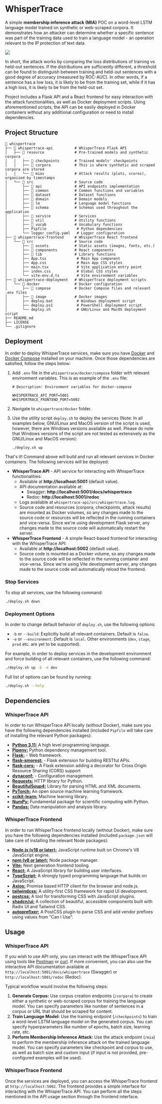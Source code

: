 # WhisperTrace

A simple **membership inference attack (MIA)** POC on a word-level LSTM language model trained on synthetic or web-scraped corpora. It demonstrates how an attacker can determine whether a specific sentence was part of the training data used to train a language model - an operation relevant to the IP protection of text data.

![](./whispertrace.png)

In short, the attack works by comparing the loss distributions of training vs held-out sentences. If the distributions are sufficiently different, a threshold can be found to distinguish between training and held-out sentences with a good degree of accuracy (measured by ROC-AUC). In other words, if a sentence has a low loss, it is likely to be from the training set, while if it has a high loss, it is likely to be from the held-out set.

Project includes a Flask API and a React frontend for easy interaction with the attack functionalities, as well as Docker deployment scripts. Using aforementioned scripts, the API can be easily deployed in Docker containers without any additional configuration or need to install dependencies.

## Project Structure

```
📁 whispertrace
├── 📁 whispertrace-api          # WhisperTrace Flask API
│   ├── 📁 resource              # Pre-trained models and synthetic corpora
│   │   ├── 📁 checkpoints       # Trained models' checkpoints
│   │   ├── 📁 corpora           # This is where synthetic and scraped corpora are stored
│   │   └── 📁 mias              # Attack results (plots, scores), organized by timestamps
│   └── 📁 src                   # Source code
│       ├── 📁 api               # API endpoints implementation
│       ├── 📁 common            # Common functions and variables
│       ├── 📁 dataset           # Dataset functions
│       ├── 📁 domain            # Domain models
│       ├── 📁 lm                # Language model functions
│       ├── 📁 schema            # Schemas used throughout the application
│       ├── 📁 service           # Services
│       ├── 📁 util              # Utility functions
│       ├── 📁 vocab             # Vocabulary functions
│       ├── Pipfile              # Python dependencies
│       └── logger_config.yaml   # Logger configuration
├── 📁 whispertrace-frontend     # WhisperTrace React frontend
│   └── 📁 src                   # Source code
│       ├── 📁 assets            # Static assets (images, fonts, etc.)
│       ├── 📁 components        # React components
│       ├── 📁 lib               # Library functions
│       ├── App.tsx              # Main App component
│       ├── App.css              # Main App CSS styles
│       ├── main.tsx             # Vite application entry point
│       ├── index.css            # Global CSS styles
│       └── vite-env.d.ts        # Vite environment variables
├── 📁 whispertrace-deployment   # WhisperTrace deployment scripts
│   └── 📁 docker                # Docker configuration
│       ├── 📁 compose           # Docker Compose files and relevant .env files
│       ├── 📁 image             # Docker images
│       ├── deploy.bat           # Windows deployment script
│       ├── deploy.ps1           # PowerShell deployment script
│       └── deploy.sh            # GNU/Linux and MacOS deployment script
├── README.md
├── LICENSE
└── .gitignore
```

## Deployment

In order to deploy WhisperTrace services, make sure you have [Docker](https://www.docker.com/get-started) and [Docker Compose](https://docs.docker.com/compose/install/) installed on your machine. Once those dependencies are satisfied, follow the steps below:

1. Add `.env` file in the `whispertrace/docker/compose` folder with relevant environment variables. This is an example of the `.env` file:

    ```env
    # Description: Environment variables for docker-compose

    WHISPERTRACE_API_PORT=5001
    WHISPERTRACE_FRONTEND_PORT=5002
    ```
2. Navigate to `whispertrace/docker` folder.
3. Use the utility script `deploy.sh` to deploy the services (Note: In all examples below, GNU/Linux and MacOS version of the script is used, however, there are Windows versions available as well. Please do note that Windows versions of the script are not tested as extensively as the GNU/Linux and MacOS version):

    ```bash
    ./deploy.sh up
    ```

That's it! Command above will build and run all relevant services in Docker containers. The following services will be deployed:

* **WhisperTrace API** - API service for interacting with WhisperTrace functionalities:
    + Available at **http://localhost:5001** (default value).
    + API documentation available at:
        - Swagger: **http://localhost:5001/docs/whispertrace**
        - Redoc: **http://localhost:5001/redoc**
    + Logs available at `whispertrace-api/src/whispertrace.log`.
    + Source code and resources (corpora, checkpoints, attack results) are mounted as Docker volumes, so any changes made to the source code or resources will be reflected in the running containers and vice-versa. Since we're using development Flask server, any changes made to the source code will automatically restart the server.
* **WhisperTrace Frontend** - A simple React-based frontend for interacting with the WhisperTrace API:
    + Available at **http://localhost:5002** (default value).
    + Source code is mounted as a Docker volume, so any changes made to the source code will be reflected in the running container and vice-versa. Since we're using Vite development server, any changes made to the source code will automatically reload the frontend.

### Stop Services

To stop all services, use the following command:

```bash
./deploy.sh down
```

### Deployment Options

In order to change default behavior of `deploy.sh`, use the following options:

* `-b` or `--build`: Explicitly build all relevant containers. Default is `false`.
* `-e` or `--environment`: Default is `local`. Other environments (`dev`, `stage`, `prod` etc. are yet to be supported).

For example, in order to deploy services in the development environment and force building of all relevant containers, use the following command:

```bash
./deploy.sh up -b -e dev
```

Full list of options can be found by running:

```bash
./deploy.sh --help
```

## Dependencies

### WhisperTrace API

In order to run WhisperTrace API locally (without Docker), make sure you have the following dependencies installed (included `Pipfile` will take care of installing the relevant Python packages):

* [**Python 3.11:**](https://www.python.org/downloads/release/python-3110/) A high level programming language.
* [**Pipenv:**](https://pipenv.pypa.io/en/latest/) Python dependency management tool.
* [**Flask:**](https://pypi.org/project/Flask/) - Web framework.
* [**flask-smorest:**](https://pypi.org/project/Flask-Smorest/) - Flask extension for building RESTful APIs.
* [**flask-cors:**](https://github.com/corydolphin/flask-cors) - A Flask extension adding a decorator for Cross Origin Resource Sharing (CORS) support
* [**dynaconf:**](https://pypi.org/project/dynaconf/) - Configuration management.
* [**Requests:**](https://docs.python-requests.org/en/latest/) HTTP library for Python.
* [**BeautifulSoup4:**](https://www.crummy.com/software/BeautifulSoup/bs4/doc/) Library for parsing HTML and XML documents.
* [**PyTorch:**](https://pytorch.org/) An open source machine learning framework.
* [**scikit-learn:**](https://scikit-learn.org/stable/) Machine learning library.
* [**NumPy:**](https://numpy.org/) Fundamental package for scientific computing with Python.
* [**Pandas:**](https://pandas.pydata.org/) Data manipulation and analysis library.

### WhisperTrace Frontend

In order to run WhisperTrace frontend locally (without Docker), make sure you have the following dependencies installed (included `package.json` will take care of installing the relevant Node packages):

* [**Node.js (v18 or later):**](https://nodejs.org/en/download/) JavaScript runtime built on Chrome's V8 JavaScript engine.
* [**npm (v8 or later):**](https://docs.npmjs.com/downloading-and-installing-node-js-and-npm) Node package manager.
* [**Vite:**](https://vitejs.dev/) Next generation frontend tooling.
* [**React:**](https://reactjs.org/) A JavaScript library for building user interfaces.
* [**TypeScript:**](https://www.typescriptlang.org/) A strongly typed programming language that builds on JavaScript.
* [**Axios:**](https://axios-http.com/) Promise based HTTP client for the browser and node.js.
* [**tailwindcss:**](https://tailwindcss.com/) A utility-first CSS framework for rapid UI development.
* [**postcss:**](https://postcss.org/) A tool for transforming CSS with JavaScript plugins.
* [**shadcn/ui:**](https://ui.shadcn.com/) A collection of beautiful, accessible components built with Radix UI and Tailwind CSS.
* [**autoprefixer:**](https://github.com/postcss/autoprefixer) A PostCSS plugin to parse CSS and add vendor prefixes using values from "Can I Use".

## Usage

### WhisperTrace API

If you wish to use API only, you can interact with the WhisperTrace API using tools like [Postman](https://www.postman.com/) or [curl](https://curl.se/). If more convenient, you can also use the interactive API documentation available at `http://localhost:5001/docs/whispertrace` (Swagger) or `http://localhost:5001/redoc` (Redoc).

Typical workflow would involve the following steps:

1. **Generate Corpus:** Use corpus creation endpoints (`/corpora`) to create either a synthetic or web-scraped corpus for training the language model. You can specify parameters like number of sentences in a corpus or URL that should be scraped for content.
2. **Train Language Model:** Use the training endpoint (`/checkpoints`) to train a word-level LSTM language model on the generated corpus. You can specify hyperparameters like number of epochs, batch size, learning rate, etc.
3. **Perform Membership Inference Attack:** Use the attack endpoint (`/mia`) to perform the membership inference attack on the trained language model. You can specify parameters like checkpoint and corpus to use, as well as batch size and custom input (if input is not provided, pre-configured examples will be used).

### WhisperTrace Frontend

Once the services are deployed, you can access the WhisperTrace frontend at `http://localhost:5002`. The frontend provides a simple interface for interacting with the WhisperTrace API. You can perform all the steps mentioned in the API usage section through the frontend interface.